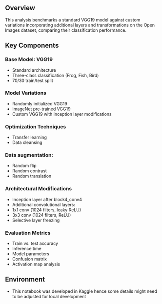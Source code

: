 ## Overview
This analysis benchmarks a standard VGG19 model against custom variations incorporating additional layers and transformations on the Open Images dataset, comparing their classification performance.
## Key Components
### Base Model: VGG19
- Standard architecture
- Three-class classification (Frog, Fish, Bird)
- 70/30 train/test split

### Model Variations
- Randomly initialized VGG19
- ImageNet pre-trained VGG19
- Custom VGG19 with inception layer modifications

### Optimization Techniques
- Transfer learning
- Data cleansing

### Data augmentation:
- Random flip
- Random contrast
- Random translation

### Architectural Modifications
- Inception layer after block4_conv4
- Additional convolutional layers:
- 1x1 conv (1024 filters, leaky ReLU)
- 3x3 conv (1024 filters, ReLU)
- Selective layer freezing

### Evaluation Metrics
- Train vs. test accuracy
- Inference time
- Model parameters
- Confusion matrix
- Activation map analysis

## Environment
- This notebook was developed in Kaggle hence some details might need to be adjusted for local development
